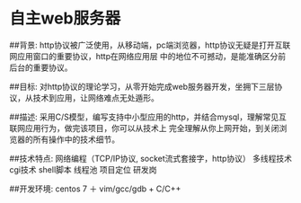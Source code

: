 # 自主web服务器

##背景:
    http协议被广泛使用，从移动端，pc端浏览器，http协议无疑是打开互联网应用窗口的重要协议，http在网络应用层
中的地位不可撼动，是能准确区分前后台的重要协议。

##目标:
    对http协议的理论学习，从零开始完成web服务器开发，坐拥下三层协议，从技术到应用，让网络难点无处遁形。

##描述:
    采用C/S模型，编写支持中小型应用的http，并结合mysql，理解常见互联网应用行为，做完该项目，你可以从技术上
完全理解从你上网开始，到关闭浏览器的所有操作中的技术细节。

##技术特点:
    网络编程（TCP/IP协议, socket流式套接字，http协议）
    多线程技术
    cgi技术
    shell脚本
    线程池
    项目定位
    研发岗

##开发环境:
 centos 7 ＋ vim/gcc/gdb + C/C++
